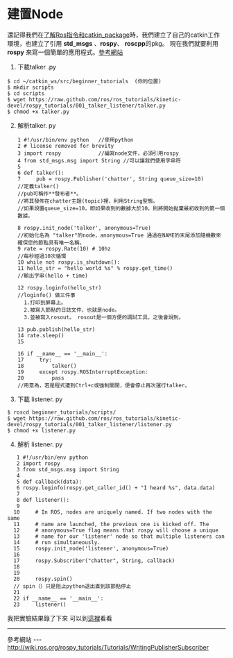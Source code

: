 建置Node
=

還記得我們在[了解Ros指令和catkin_package]()時，我們建立了自己的catkin工作環境，也建立了引用 **std_msgs** 、**rospy**、 **roscpp**的pkg。 現在我們就要利用 **rospy** 來寫一個簡單的應用程式。[參考網站](http://wiki.ros.org/rospy_tutorials/Tutorials/WritingPublisherSubscriber)

1. 下載talker .py

```
$ cd ~/catkin_ws/src/beginner_tutorials  (你的位置)
$ mkdir scripts
$ cd scripts
$ wget https://raw.github.com/ros/ros_tutorials/kinetic-devel/rospy_tutorials/001_talker_listener/talker.py
$ chmod +x talker.py
```


2. 解析talker. py

   ```
   1 #!/usr/bin/env python   //使用python
   2 # license removed for brevity
   3 import rospy            //編寫node文件，必須引用rospy
   4 from std_msgs.msg import String //可以讓我們使用字串符
   5 
   6 def talker():
   7     pub = rospy.Publisher('chatter', String queue_size=10)
   //定義talker()
   //pub可稱作**發布者**。
   //將其發佈在chatter主題(topic)裡，利用String型態。
   //如果設置queue_size=10，即如果收到的數據大於10，則將開始拋棄最初收到的第一個數據。
   ```

   ```
   8 rospy.init_node('talker', anonymous=True)
   //初始化名為 "talker"的node，anonymous=True 通過在NAME的末尾添加隨機數來確保您的節點具有唯一名稱。
   9 rate = rospy.Rate(10) # 10hz
   //每秒經過10次循環
   10 while not rospy.is_shutdown():
   11 hello_str = "hello world %s" % rospy.get_time()
   //輸出字串(hello + time)
   ```
   ```
   12 rospy.loginfo(hello_str)
   //loginfo() 做三件事
     1.打印到屏幕上。
     2.被寫入節點的日誌文件，也就是node。
     3.並被寫入rosout。 rosout是一個方便的調試工具，之後會說到。
   
   13 pub.publish(hello_str)
   14 rate.sleep()
   15 
   ```
   ```
   16 if __name__ == '__main__':
   17     try:
   18         talker()
   19     except rospy.ROSInterruptException:
   20         pass
   //用意為，若是程式遭到Ctrl+c或強制關閉，便會停止再次運行talker。

3. 下載 listener. py
```
$ roscd beginner_tutorials/scripts/
$ wget https://raw.github.com/ros/ros_tutorials/kinetic-devel/rospy_tutorials/001_talker_listener/listener.py
$ chmod +x listener.py
```


4. 解析 listener. py

```
   1 #!/usr/bin/env python
   2 import rospy
   3 from std_msgs.msg import String
   4 
   5 def callback(data):
   6 rospy.loginfo(rospy.get_caller_id() + "I heard %s", data.data)
   7     
   8 def listener():
   9 
  10     # In ROS, nodes are uniquely named. If two nodes with the same
  11     # name are launched, the previous one is kicked off. The
  12     # anonymous=True flag means that rospy will choose a unique
  13     # name for our 'listener' node so that multiple listeners can
  14     # run simultaneously.
  15     rospy.init_node('listener', anonymous=True)
  16 
  17     rospy.Subscriber("chatter", String, callback)
  18 
  19     
  20     rospy.spin()
  // spin（）只是阻止python退出直到該節點停止
  21 
  22 if __name__ == '__main__':
  23     listener()
```

我把實驗結果錄了下來
可以到[這裡](https://www.youtube.com/watch?v=x2IFQINL8tM)看看

---
參考網站 --- http://wiki.ros.org/rospy_tutorials/Tutorials/WritingPublisherSubscriber
